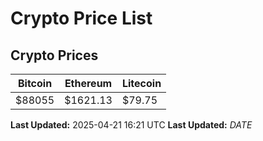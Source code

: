 # Crypto Price List

## Crypto Prices
| Bitcoin | Ethereum | Litecoin |
| ------- | -------- | -------- |
| $88055 | $1621.13 | $79.75 |
**Last Updated:** 2025-04-21 16:21 UTC
**Last Updated:** $DATE$
